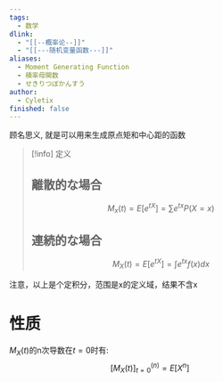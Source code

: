 ```yaml
---
tags:
  - 数学
dlink:
  - "[[--概率论--]]"
  - "[[---随机变量函数---]]"
aliases:
  - Moment Generating Function
  - 積率母関数
  - せきりつぼかんすう
author:
  - Cyletix
finished: false
---
```

顾名思义, 就是可以用来生成原点矩和中心距的函数

>[!info] 定义
> ## 離散的な場合
> $$M_{x}​(t)=E[e^{ tX }]=∑e^{ tx }P(X=x)$$
> ## 連続的な場合
> $$M_{X}​(t)=E[e^{ tX }]=\int e^{ tx }f(x)dx$$

注意，以上是个定积分，范围是x的定义域，结果不含x

# 性质
$M_X(t)$的n次导数在$t=0$时有: 
$$[M_X(t)]^{(n)}_{t=0}=E[X^n]$$
